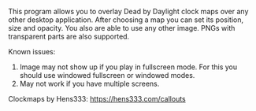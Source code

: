 This program allows you to overlay Dead by Daylight clock maps over any other desktop application.
After choosing a map you can set its position, size and opacity.
You also are able to use any other image. PNGs with transparent parts are also supported.

Known issues:
1) Image may not show up if you play in fullscreen mode. For this you should use windowed fullscreen or windowed modes.
2) May not work if you have multiple screens.

Clockmaps by Hens333: https://hens333.com/callouts
